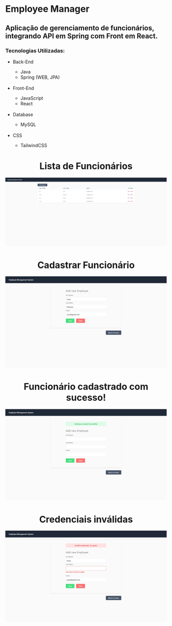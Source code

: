 # Employee Manager

## Aplicação de gerenciamento de funcionários, integrando API em Spring com Front em React.

### Tecnologias Utilizadas:
  <ul>
    <li>Back-End</li>
      <ul>
        <li>Java</li>
        <li>Spring (WEB, JPA)</li>
      </ul>
  <br>
    <li>Front-End</li>
      <ul>
        <li>JavaScript</li>
        <li>React</li>
      </ul>
  <br>
    <li>Database</li>
      <ul>
        <li>MySQL</li>
      </ul>
  <br>
    <li>CSS</li>
      <ul>
        <li>TailwindCSS</li>
      </ul>
  </ul>
  
  <h1 align=center> Lista de Funcionários </h1>
  
   ![ScreenShot](/images/list.png)

  
  <h1 align=center> Cadastrar Funcionário </h1>
   

   ![ScreenShot](/images/add_employee.png)

  
 <h1 align=center> Funcionário cadastrado com sucesso! </h1>


   ![ScreenShot](/images/add_success.png) 

  
 <h1 align=center> Credenciais inválidas </h1>
  

   ![ScreenShot](/images/add_error.png)

